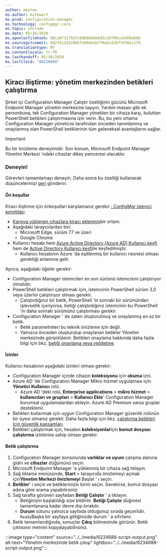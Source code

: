 ```yaml
---
author: mestew
ms.author: mstewart
ms.prod: configuration-manager
ms.technology: configmgr-core
ms.topic: include
ms.date: 05/26/2020
ms.openlocfilehash: 80ca0f317937c686868eb093c35f99ccb499a698
ms.sourcegitcommit: 0d2f6132428b5fa994e5b770ab1d2bf7d78ac179
ms.translationtype: MT
ms.contentlocale: tr-TR
ms.lasthandoff: 05/30/2020
ms.locfileid: "84226660"
---
```

## <a name="tenant-attach-run-scripts-from-the-admin-center"></a><a name="bkmk_scripts"></a>Kiracı iliştirme: yönetim merkezinden betikleri çalıştırma
<!--6234688-->
Şirket içi Configuration Manager Çalıştır özelliğinin gücünü Microsoft Endpoint Manager yönetim merkezine taşıyın. Yardım masası gibi ek personbuna, tek Configuration Manager yönetilen bir cihaza karşı, buluttan PowerShell betikleri çalıştırmasına izin verin. Bu, bu yeni ortama Configuration Manager yöneticisi tarafından önceden tanımlanmış ve onaylanmış olan PowerShell betiklerinin tüm geleneksel avantajlarını sağlar.

> [!Important]
> Bu bir önizleme deneyimidir. Son konum, Microsoft Endpoint Manager Yönetim Merkezi 'ndeki cihazlar dikey penceresi olacaktır.

### <a name="try-it-out"></a>Deneyin!

Görevleri tamamlamayı deneyin. Daha sonra bu özelliği kullanarak düşüncelerinizi [geri](../../technical-preview-2003.md#bkmk_feedback) gönderin.

#### <a name="prerequisites"></a>Ön koşullar

Kiracı iliştirme için önkoşulları karşılamanız gerekir [: ConfigMgr istemci ayrıntıları](../../technical-preview-2004.md#bkmk_mem):

- [Karşıya yüklenen cihazlara kiracı eklenmiş](../../../../../tenant-attach/device-sync-actions.md)bir ortam.
- Aşağıdaki tarayıcılardan biri:
  - Microsoft Edge, sürüm 77 ve üzeri
  - Google Chrome
- Kullanıcı hesabı hem [Azure Active Directory (Azure AD) Kullanıcı keşfi](../../../../servers/deploy/configure/about-discovery-methods.md#azureaddisc) hem de [Active Directory Kullanıcı keşfi](../../../../servers/deploy/configure/about-discovery-methods.md#bkmk_aboutUser)ile keşfedilmiştir.
  - Kullanıcı hesabının Azure 'da eşitlenmiş bir kullanıcı nesnesi olması gerektiği anlamına gelir.

Ayrıca, aşağıdaki öğeler gerekir:

- Configuration Manager istemcileri en son sürümü istemcisini çalıştırıyor olmalıdır.
- PowerShell betikleri çalıştırmak için, istemcinin PowerShell sürüm 3,0 veya üzerini çalıştırıyor olması gerekir.
   - Çalıştırdığınız bir betik, PowerShell 'in sonraki bir sürümünden işlevsellik içeriyorsa, betiği çalıştırdığınız istemcinin bu PowerShell 'in daha sonraki sürümünü çalıştırması gerekir.
- Configuration Manager ' de zaten oluşturulmuş ve onaylanmış en az bir betik.
   - Betik parametreleri bu teknik önizleme için değil.
   - Yalnızca önceden oluşturulup onaylanan betikler Yönetim merkezinde görüntülenir. Betikleri onaylama hakkında daha fazla bilgi için bkz. [betiği onaylama veya reddetme](/configmgr/apps/deploy-use/create-deploy-scripts.md##run-script-authors-and-approvers).


#### <a name="permissions"></a>İzinler

Kullanıcı hesabının aşağıdaki izinleri olması gerekir:

- Configuration Manager içinde cihazın **koleksiyonu** için **okuma** izni.
- Azure AD 'de Configuration Manager Mikro hizmet uygulaması için **Yönetici Kullanıcı** rolü.
  - Azure AD 'deki rolü, **Enterprise applications**  >  **mikro hizmet**  >  **kullanıcıları ve grupları**  >  **Kullanıcı Ekle**' Configuration Manager kurumsal uygulamalardan ekleyin. Azure AD Premium varsa gruplar desteklenir.
- Betikleri kullanmak için uygun Configuration Manager güvenlik rolünün bir üyesi olmanız gerekir. Daha fazla bilgi için bkz. [çalıştırma betikleri Için güvenlik kapsamları](/configmgr/apps/deploy-use/create-deploy-scripts.md#bkmk_ScriptRoles).
- Betikleri çalıştırmak için, hesabın **koleksiyonlar**Için **komut dosyası çalıştırma** izinlerine sahip olması gerekir.

#### <a name="run-a-script"></a>Betik çalıştırma

1. Configuration Manager konsolunda **varlıklar ve uyum** çalışma alanına gidin ve **cihazlar** düğümünü seçin.
1. Microsoft Endpoint Manager 'a yüklenmiş bir cihaza sağ tıklayın.
1. Sağ tıklama menüsünde, **Start**  >  tarayıcıda önizlemeyi açmak için**Yönetim Merkezi önizlemeyi** Başlat ' ı seçin.
1. **Betikler**' i seçin ve betiklerinizin birini seçin. Gerekirse, komut dosyası adına göre arama yapabilirsiniz.
1. Sağ tarafta görünen sayfadan **Betiği Çalıştır** ' a tıklayın.
   - Betiğinizin başlatıldığı size bildirilir. **Betiği Çalıştır** düğmesi tamamlanana kadar devre dışı bırakılır.
   - **Durum** sütunu yalnızca sayfada olduğunuz sırada geçerlidir. `Ready`Başka bir sayfaya gittiğinizde durum ' a sıfırlanır.
1. Betik tamamlandığında, sonuçlar **Çıkış** bölmesinde görünür. Betik çıktısının metnini kopyalayabilirsiniz.


:::image type="content" source="../../media/6234688-script-output.png" alt-text="Yönetim merkezinde betik çıkışı" lightbox="../../media/6234688-script-output.png":::